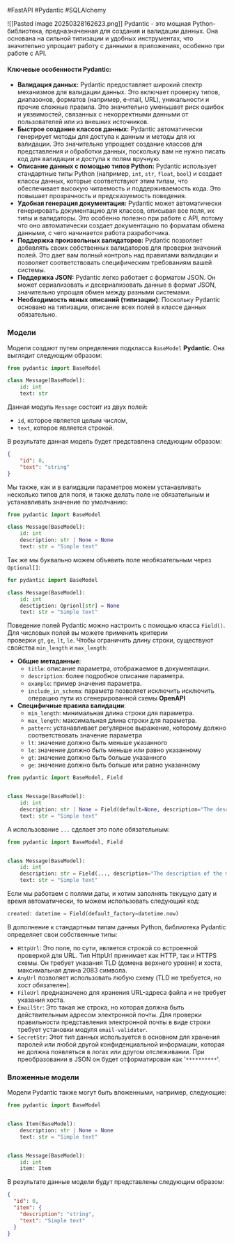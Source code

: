 #FastAPI #Pydantic #SQLAlchemy 

![[Pasted image 20250328162623.png]]
Pydantic - это мощная  Python-библиотека, предназначенная для создания и валидации данных. Она основана на сильной типизации и удобных инструментах, что значительно упрощает работу с данными в приложениях, особенно при работе с API.
#### Ключевые особенности Pydantic:
- **Валидация данных:** Pydantic предоставляет широкий спектр механизмов для валидации данных. Это включает проверку типов, диапазонов, форматов (например, e-mail, URL), уникальности и прочие сложные правила. Это значительно уменьшает риск ошибок и уязвимостей, связанных с некорректными данными от пользователей или из внешних источников.
- **Быстрое создание классов данных:** Pydantic автоматически генерирует методы для доступа к данным и методы для их валидации. Это значительно упрощает создание классов для представления и обработки данных, поскольку вам не нужно писать код для валидации и доступа к полям вручную.
- **Описание данных с помощью типов Python:** Pydantic использует стандартные типы Python (например, `int`, `str`, `float`, `bool`) и создает классы данных, которые соответствуют этим типам, что обеспечивает высокую читаемость и поддерживаемость кода. Это повышает прозрачность и предсказуемость поведения.
- **Удобная генерация документация:** Pydantic может автоматически генерировать документацию для классов, описывая все поля, их типы и валидаторы. Это особенно полезно при работе с API, потому что оно автоматически создает документацию по форматам обмена данными, с чего начинается работа разработчика.
- **Поддержка произвольных валидаторов:** Pydantic позволяет добавлять своих собственных валидаторов для проверки значений полей.  Это дает вам полный контроль над правилами валидации и позволяет соответствовать специфическим требованиям вашей системы.
- **Поддержка JSON:** Pydantic легко работает с форматом JSON. Он может сериализовать и десериализовать данные в формат JSON, значительно упрощая обмен между разными системами.
- **Необходимость явных описаний (типизации)**: Поскольку Pydantic основано на типизации, описание всех полей в классе данных обязательно.
### Модели
Модели создают путем определения подкласса `BaseModel` **Pydantic**. Она выглядит следующим образом:
```python
from pydantic import BaseModel

class Message(BaseModel):
    id: int
    text: str
```
Данная модуль `Message` состоит из двух полей:
- `id`, которое является целым числом,
- `text`, которое является строкой.

В результате данная модель будет представлена следующим образом:
```json
{
	"id": 0,
	"text": "string"
}
```
Мы также, как и в валидации параметров можем устанавливать несколько типов для поля, и также делать поле не обязательным и устанавливать значение по умолчанию:
```python
from pydantic import BaseModel

class Message(BaseModel):
    id: int
    description: str | None = None
    text: str = "Simple text"
```
Так же мы буквально можем объявить поле необязательным через `Optional[]`:
```python
for pydantic import BaseModel

class Message(BaseModel):
	id: int
	desctiption: Oprionl[str] = None
	text: str = "Simple text"
```
Поведение полей Pydantic можно настроить с помощью класса `Field()`. Для числовых полей вы можете применить критерии проверки `gt`, `ge`, `lt`, `le`. Чтобы ограничить длину строки, существуют свойства `min_length` и `max_length`: 
- **Общие метаданные**:
	- `title`: описание параметра, отображаемое в документации.
	- `description`: более подробное описание параметра.
	- `example`: пример значения параметра.
	- `include_in_schema`: параметр позволяет исключить исключить операцию пути из сгенерированной схемы **OpenAPI**
-  **Специфичные правила валидации**:
	- `min_length`: минимальная длина строки для параметра.
	- `max_length`: максимальная длина строки для параметра.
	- `pattern`: устанавливает регулярное выражение, которому должно соответствовать значение параметра
	- `lt`: значение должно быть меньше указанного
	- `le`: значение должно быть меньше или равно указанному
	- `gt`: значение должно быть больше указанного
	- `ge`: значение должно быть больше или равно указанному

```python
from pydantic import BaseModel, Field


class Message(BaseModel):
    id: int
    description: str | None = Field(default=None, description="The description of the message", max_length=300)
    text: str = "Simple text"
```
А использование `...` сделает это поле обязательным:
```python
from pydantic import BaseModel, Field


class Message(BaseModel):
    id: int
    description: str = Field(..., description="The description of the message", max_length=300)
    text: str = "Simple text"
```
Если мы работаем с полями даты, и хотим заполнять текущую дату и время автоматически, то можем использовать следующий код:
```python
created: datetime = Field(default_factory=datetime.now)
```
В дополнение к стандартным типам данных Python, библиотека Pydantic определяет свои собственные типы:
- `HttpUrl`: Это поле, по сути, является строкой со встроенной проверкой для URL. Тип HttpUrl принимает как HTTP, так и HTTPS схемы. Он требует указания TLD (домена верхнего уровня) и хоста, максимальная длина 2083 символа.
- `AnyUrl` позволяет использовать любую схему (TLD не требуется, но хост обязателен).
- `FileUrl` предназначено для хранения URL-адреса файла и не требует указания хоста.
- `EmailStr`: Это такая же строка, но которая должна быть действительным адресом электронной почты. Для проверки правильности представления электронной почты в виде строки требует установки модуля `email-validator`.
- `SecretStr`: Этот тип данных используется в основном для хранения паролей или любой другой конфиденциальной информации, которая не должна появляться в логах или другом отслеживании. При преобразовании в JSON он будет отформатирован как '`**********`'.
### Вложенные модели
Модели Pydantic также могут быть вложенными, например, следующие:
```python
from pydantic import BaseModel


class Item(BaseModel):
    description: str | None = None
    text: str = "Simple text"


class Message(BaseModel):
    id: int
    item: Item
```
В результате данные модели будут представлены следующим образом:
```json
{
  "id": 0,
  "item": {
    "description": "string",
    "text": "Simple text"
  }
}
```